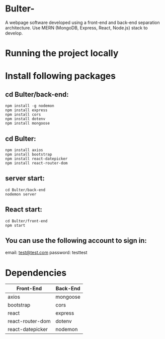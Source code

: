 # Bulter-

A webpage software developed using a front-end and back-end separation architecture. Use MERN (MongoDB, Express, React, Node.js) stack to develop.

# Running the project locally

# Install following packages

## cd Bulter/back-end:
`npm install -g nodemon`\
`npm install express`\
`npm install cors`\
`npm install dotenv`\
`npm install mongoose`

## cd Bulter:
`npm install axios`\
`npm install bootstrap`\
`npm install react-datepicker`\
`npm install react-router-dom`

## server start:
`cd Bulter/back-end`\
`nodemon server`

## React start:
`cd Bulter/front-end`\
`npm start`

## You can use the following account to sign in:
  email: test@test.com
  password: testtest

# Dependencies

| Front-End        | Back-End |
| ---------------- | -------- |
| axios            | mongoose |
| bootstrap        | cors     |
| react            | express  |
| react-router-dom | dotenv   |
| react-datepicker | nodemon  |
